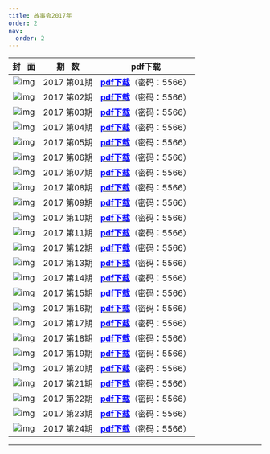 ```yaml
---
title: 故事会2017年
order: 2
nav:
  order: 2
---
```

|                          封   面                          |  期   数  | pdf下载                                                                                                                      |
| :---------------------------------------------------------: | :---------: | ---------------------------------------------------------------------------------------------------------------------------- |
| ![img](../../../public/images/gushihui/gsh2017/gsh201701.jpg) | 2017 第01期 | [<font color="blue">**pdf下载**</font>](https://url97.ctfile.com/f/799297-1457765987-b59063?p=5566)（密码：5566） |
| ![img](../../../public/images/gushihui/gsh2017/gsh201702.jpg) | 2017 第02期 | [<font color="blue">**pdf下载**</font>](https://url97.ctfile.com/f/799297-1457765996-10f1aa?p=5566)（密码：5566） |
| ![img](../../../public/images/gushihui/gsh2017/gsh201703.jpg) | 2017 第03期 | [<font color="blue">**pdf下载**</font>](https://url97.ctfile.com/f/799297-1457765996-10f1aa?p=5566)（密码：5566） |
| ![img](../../../public/images/gushihui/gsh2017/gsh201704.jpg) | 2017 第04期 | [<font color="blue">**pdf下载**</font>](https://url97.ctfile.com/f/799297-1457766011-79b3c3?p=5566)（密码：5566） |
| ![img](../../../public/images/gushihui/gsh2017/gsh201705.jpg) | 2017 第05期 | [<font color="blue">**pdf下载**</font>](https://url97.ctfile.com/f/799297-1457766011-79b3c3?p=5566)（密码：5566） |
| ![img](../../../public/images/gushihui/gsh2017/gsh201706.jpg) | 2017 第06期 | [<font color="blue">**pdf下载**</font>](https://url97.ctfile.com/f/799297-1457766023-89908d?p=5566)（密码：5566） |
| ![img](../../../public/images/gushihui/gsh2017/gsh201707.jpg) | 2017 第07期 | [<font color="blue">**pdf下载**</font>](https://url97.ctfile.com/f/799297-1457766029-377927?p=5566)（密码：5566） |
| ![img](../../../public/images/gushihui/gsh2017/gsh201708.jpg) | 2017 第08期 | [<font color="blue">**pdf下载**</font>](https://url97.ctfile.com/f/799297-1457766035-70cc64?p=5566)（密码：5566） |
| ![img](../../../public/images/gushihui/gsh2017/gsh201709.jpg) | 2017 第09期 | [<font color="blue">**pdf下载**</font>](https://url97.ctfile.com/f/799297-1457766047-2f72d7?p=5566)（密码：5566） |
| ![img](../../../public/images/gushihui/gsh2017/gsh201710.jpg) | 2017 第10期 | [<font color="blue">**pdf下载**</font>](https://url97.ctfile.com/f/799297-1457766056-bcdb51?p=5566)（密码：5566） |
| ![img](../../../public/images/gushihui/gsh2017/gsh201711.jpg) | 2017 第11期 | [<font color="blue">**pdf下载**</font>](https://url97.ctfile.com/f/799297-1457766062-a35e1a?p=5566)（密码：5566） |
| ![img](../../../public/images/gushihui/gsh2017/gsh201712.jpg) | 2017 第12期 | [<font color="blue">**pdf下载**</font>](https://url97.ctfile.com/f/799297-1457766068-3f8363?p=5566)（密码：5566） |
| ![img](../../../public/images/gushihui/gsh2017/gsh201713.jpg) | 2017 第13期 | [<font color="blue">**pdf下载**</font>](https://url97.ctfile.com/f/799297-1457766074-6c9867?p=5566)（密码：5566） |
| ![img](../../../public/images/gushihui/gsh2017/gsh201714.jpg) | 2017 第14期 | [<font color="blue">**pdf下载**</font>](https://url97.ctfile.com/f/799297-1457766082-2e7594?p=5566)（密码：5566） |
| ![img](../../../public/images/gushihui/gsh2017/gsh201715.jpg) | 2017 第15期 | [<font color="blue">**pdf下载**</font>](https://url97.ctfile.com/f/799297-1457766088-5cc832?p=5566)（密码：5566） |
| ![img](../../../public/images/gushihui/gsh2017/gsh201716.jpg) | 2017 第16期 | [<font color="blue">**pdf下载**</font>](https://url97.ctfile.com/f/799297-1457766094-43e200?p=5566)（密码：5566） |
| ![img](../../../public/images/gushihui/gsh2017/gsh201717.jpg) | 2017 第17期 | [<font color="blue">**pdf下载**</font>](https://url97.ctfile.com/f/799297-1457766097-6944f0?p=5566)（密码：5566） |
| ![img](../../../public/images/gushihui/gsh2017/gsh201718.jpg) | 2017 第18期 | [<font color="blue">**pdf下载**</font>](https://url97.ctfile.com/f/799297-1457766103-ec5b0c?p=5566)（密码：5566） |
| ![img](../../../public/images/gushihui/gsh2017/gsh201719.jpg) | 2017 第19期 | [<font color="blue">**pdf下载**</font>](https://url97.ctfile.com/f/799297-1457766115-aa0b64?p=5566)（密码：5566） |
| ![img](../../../public/images/gushihui/gsh2017/gsh201720.jpg) | 2017 第20期 | [<font color="blue">**pdf下载**</font>](https://url97.ctfile.com/f/799297-1457766121-d6e0be?p=5566)（密码：5566） |
| ![img](../../../public/images/gushihui/gsh2017/gsh201721.jpg) | 2017 第21期 | [<font color="blue">**pdf下载**</font>](https://url97.ctfile.com/f/799297-1457766130-df0550?p=5566)（密码：5566） |
| ![img](../../../public/images/gushihui/gsh2017/gsh201722.jpg) | 2017 第22期 | [<font color="blue">**pdf下载**</font>](https://url97.ctfile.com/f/799297-1457766136-1aebd2?p=5566)（密码：5566） |
| ![img](../../../public/images/gushihui/gsh2017/gsh201723.jpg) | 2017 第23期 | [<font color="blue">**pdf下载**</font>](https://url97.ctfile.com/f/799297-1457766142-b349ec?p=5566)（密码：5566） |
| ![img](../../../public/images/gushihui/gsh2017/gsh201724.jpg) | 2017 第24期 | [<font color="blue">**pdf下载**</font>](https://url97.ctfile.com/f/799297-1457766157-9b48df?p=5566)（密码：5566） |

---
